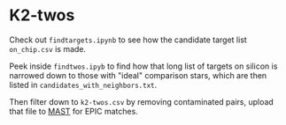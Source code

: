 # K2-twos

Check out `findtargets.ipynb` to see how the candidate target list `on_chip.csv` is made.

Peek inside `findtwos.ipyb` to find how that long list of targets on silicon is narrowed down to those with "ideal" comparison stars, which are then listed in `candidates_with_neighbors.txt`.

Then filter down to `k2-twos.csv` by removing contaminated pairs, upload that file to [MAST](http://archive.stsci.edu/k2/epic/search.php?form=fuf) for EPIC matches.
